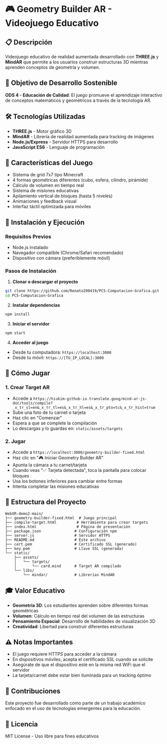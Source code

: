 # 🎮 Geometry Builder AR - Videojuego Educativo

## 📋 Descripción
Videojuego educativo de realidad aumentada desarrollado con **THREE.js** y **MindAR** que permite a los usuarios construir estructuras 3D mientras aprenden conceptos de geometría y volumen.

## 🎯 Objetivo de Desarrollo Sostenible
**ODS 4 - Educación de Calidad**: El juego promueve el aprendizaje interactivo de conceptos matemáticos y geométricos a través de la tecnología AR.

## 🛠️ Tecnologías Utilizadas
- **THREE.js** - Motor gráfico 3D
- **MindAR** - Librería de realidad aumentada para tracking de imágenes
- **Node.js/Express** - Servidor HTTPS para desarrollo
- **JavaScript ES6** - Lenguaje de programación

## 📱 Características del Juego
- Sistema de grid 7x7 tipo Minecraft
- 4 formas geométricas diferentes (cubo, esfera, cilindro, pirámide)
- Cálculo de volumen en tiempo real
- Sistema de misiones educativas
- Apilamiento vertical de bloques (hasta 5 niveles)
- Animaciones y feedback visual
- Interfaz táctil optimizada para móviles

## 🚀 Instalación y Ejecución

### Requisitos Previos
- Node.js instalado
- Navegador compatible (Chrome/Safari recomendado)
- Dispositivo con cámara (preferiblemente móvil)

### Pasos de Instalación

1. **Clonar o descargar el proyecto**
```bash
git clone https://github.com/Renato200419/PC5-Computacion-Grafica.git
cd PC5-Computacion-Grafica
```

2. **Instalar dependencias**
```bash
npm install
```

3. **Iniciar el servidor**
```bash
npm start
```

4. **Acceder al juego**
- Desde tu computadora: `https://localhost:3000`
- Desde tu móvil: `https://[TU_IP_LOCAL]:3000`

## 🎲 Cómo Jugar

### 1. Crear Target AR
- Accede a `https://hiukim-github-io.translate.goog/mind-ar-js-doc/tools/compile?_x_tr_sl=en&_x_tr_tl=es&_x_tr_hl=es&_x_tr_pto=tc&_x_tr_hist=true`
- Sube una foto de tu carnet o tarjeta
- Haz clic en "Comenzar"
- Espera a que se complete la compilación
- Lo descargas y lo guardas en: `static/assets/targets`

### 2. Jugar
- Accede a `https://localhost:3000/geometry-builder-fixed.html`
- Haz clic en "🎮 Iniciar Geometry Builder AR"
- Apunta la cámara a tu carnet/tarjeta
- Cuando veas "✅ Tarjeta detectada", toca la pantalla para colocar bloques
- Usa los botones inferiores para cambiar entre formas
- Intenta completar las misiones educativas

## 📁 Estructura del Proyecto
```
WebXR-demo2-main/
├── geometry-builder-fixed.html  # Juego principal
├── compile-target.html         # Herramienta para crear targets
├── index.html                  # Página de presentación
├── package.json               # Configuración npm
├── server.js                  # Servidor HTTPS
├── README.md                  # Este archivo
├── cert.pem                   # Certificado SSL (generado)
├── key.pem                    # Llave SSL (generada)
└── static/
    ├── assets/
    │   └── targets/
    │       └── card.mind      # Target AR compilado
    └── libs/
        └── mindar/            # Librerías MindAR
```

## 🎓 Valor Educativo
- **Geometría 3D**: Los estudiantes aprenden sobre diferentes formas geométricas
- **Volumen**: Cálculo en tiempo real del volumen de las estructuras
- **Pensamiento Espacial**: Desarrollo de habilidades de visualización 3D
- **Creatividad**: Libertad para construir diferentes estructuras

## ⚠️ Notas Importantes
- El juego requiere HTTPS para acceder a la cámara
- En dispositivos móviles, acepta el certificado SSL cuando se solicite
- Asegúrate de que el dispositivo esté en la misma red WiFi que el servidor
- La tarjeta/carnet debe estar bien iluminada para un tracking óptimo

## 🤝 Contribuciones
Este proyecto fue desarrollado como parte de un trabajo académico enfocado en el uso de tecnologías emergentes para la educación.

## 📄 Licencia
MIT License - Uso libre para fines educativos


